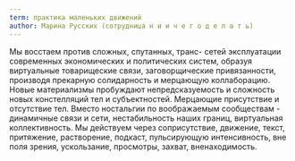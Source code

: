 ```yaml
---
term: практика маленьких движений
author: Марина Русских (сотрудница н и и ч е г о д е л а т ь)
---
```

Мы восстаем против сложных, спутанных, транс- сетей эксплуатации современных экономических и политических систем, образуя виртуальные товарищеские связи, заговорщические привязанности, производя прекарную солидарность и мерцающую коллаборацию. Новые материализмы пробуждают непредсказуемость и сложность новых констелляций тел и субъектностей. Мерцающие присутствие и отсутствие тел. Вместо ностальгии по воображаемым сообществам - динамичные связи и сети, нестабильность наших границ, виртуальная коллективность. Мы действуем через соприсутствие, движение, текст, притяжение, растворение, подкаст, пульсирующую интенсивность, вне поля зрения, ускользание, просмотры, захват, вненаходимость.
